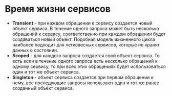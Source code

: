 # Время жизни сервисов

- **Transient** - при каждом обращении к сервису создается новый объект сервиса. В течение одного запроса может быть несколько обращений к сервису, соответственно при каждом обращении будет создаваться новый объект. Подобная модель жизненного цикла наиболее подходит для легковесных сервисов, которые не хранят данных о состоянии.
- **Scoped** - для каждого запроса создается свой объект сервиса. То есть если в течение одного запроса есть несколько обращений к одному сервису, то при всех этих обращениях будет использоваться один и тот же объект сервиса.
- **Singleton** - объект сервиса создается при первом обращении к нему, все последующие запросы используют один и тот же ранее созданный объект сервиса.
